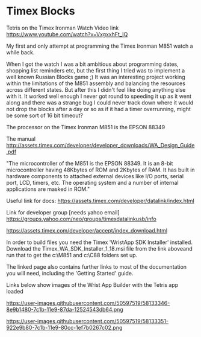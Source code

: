 # Timex Blocks
Tetris on the Timex Ironman Watch
Video link
https://www.youtube.com/watch?v=VxgxxhFt_IQ

My first and only attempt at programming the Timex Ironman M851 watch a while back. 

When I got the watch I was a bit ambitious about programming dates, shopping list reminders etc, but the first  thing I tried was to implement a  well known Russian Blocks game ;)
It was an interesting project working within the limitations of the M851 assembly and balancing the resources across different states. But after this I didn't feel like doing anything else with it.
It worked well enough I never got round to speeding it up as it went along and there was a strange bug I could never track down where it would not drop the blocks after a day or so as if it had a timer overrunning, might be some sort of 16 bit timeout?

The processor on the Timex Ironman M851 is the EPSON 88349

The manual 
http://assets.timex.com/developer/developer_downloads/WA_Design_Guide.pdf

"The microcontroller of the M851 is the EPSON 88349. It is an 8-bit microcontroller having 48Kbytes of
ROM and 2Kbytes of RAM. It has built in hardware components to attached external devices like I/O
ports, serial port, LCD, timers, etc. The operating system and a number of internal applications are masked
in ROM."


Useful link for docs:
https://assets.timex.com/developer/datalink/index.html

Link for developer group [needs yahoo email]
https://groups.yahoo.com/neo/groups/timexdatalinkusb/info

https://assets.timex.com/developer/accept/index_download.html  

In order to build files you need the Timex 'WristApp SDK Installer' installed. Download the Timex_WA_SDK_Installer_1_18.msi file from the link aboveand run that to get the c:\M851 and c:\C88 folders set up.

The linked page also contains further links to most of the documentation you will need, including the 'Getting Started' guide.

Links below show images of the Wrist App Builder with the Tetris app loaded

https://user-images.githubusercontent.com/50597519/58133346-8e9b1480-7c1b-11e9-87da-12524543db64.png

https://user-images.githubusercontent.com/50597519/58133351-922e9b80-7c1b-11e9-80cc-1ef7b0267c02.png

